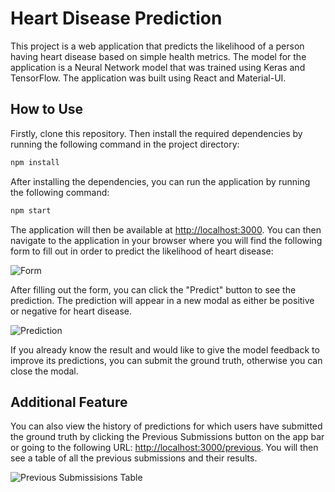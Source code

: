 # Heart Disease Prediction

This project is a web application that predicts the likelihood of a person having heart disease based on simple health metrics. The model for the application is a Neural Network model that was trained using Keras and TensorFlow. The application was built using React and Material-UI.

## How to Use

Firstly, clone this repository. Then install the required dependencies by running the following command in the project directory:

```bash
npm install
```

After installing the dependencies, you can run the application by running the following command:

```bash
npm start
```

The application will then be available at [http://localhost:3000](http://localhost:3000). You can then navigate to the application in your browser where you will find the following form to fill out in order to predict the likelihood of heart disease:

<!-- Insert Image of form -->

![Form](https://lh3.googleusercontent.com/fife/ALs6j_Hv7xbJV4_ALNyjiFPqO7FLXFlQPBTEqY6M1pNIhVkVQPo5yEzOFgiC767Uj-faNVQ2sPFeZUm6zM8szyDkX9I7T06Wu52tCuuRY3YVtjRZU74hsV1JkWQCDA6PjM486Y-Z9ZeijFyPmOnaxasRpJp5XYiXOyH8LB3ikFt85qakdjTCuxq6euXUInAISMx_QeA5kXGq3YSrwi2WvV9b-zIaq8vLCexxq0b1UKL8uPbf2YLcrPeqMPvI94v32SOmY8SlJjwSSolCooVAsgNrjJV-n7LZbbFIHCTb9FXrV51F087YPogNGY6tdXdLurAdgiybh3Bm28_OtCHOq8L8MBDuYB8IwVvZshuxX_zneTwdVhdw6L2lyTAxq2do3fFQQlR3FKA_H1RnQHrbN3KFCRTbWqD3o8rqMnphoiaPbvLQXPZqnG0-X7X03f2QPr3HmovzHR3OsztC-oo-6TC5Yfdb6jJCCYpkHeCNUuMcKF0zRH7ODqoHHifUwGq9KY6ZZAVWzAGK9bpYnFbHD0RBIGnVtzFJR8LXZrEXJWFbZFb_K3m6HHdh1E2nV-VCrk1JP7-9uD2SZ3EVVzB4pFeWi0aYNnCAZwHBalsbSmxyr0tLTmQhjUhaFTBgicOJCrfvgkR_2m4nzv_6ngqfIzEPtr9hbG75vSEYOyKgjpfOXoJY7dEe56No2lEPmzaIaL-PBVlhOp0A7P52j4y8ab9JpmaKgdzpKvDoPV6bhKYZ394u4PuKoHte23vBDwgrxpDn51x_kgd2BuUapIjDACktaQupBu3LkRX6my40SgnusKK0NzpHaOikQGinya5c3iQxRPDnkCQtjBeqswHbdWnlvaS54NjDCKimg6oOmAPMw8Q3056hJW6MnHKf7kmLHb6680qkUdRbSNp3m7hJEPEpEJnPZJiYiYClpMbGEiQtvVm-KzRhy6EpoHcfvpXIOMpfxSMpBVIMDteGsc12AqYIYS9Q78lg9Xdp_bM9C05ps4XNlkkrYaaYnpDJjjy6R2lgdtLLKWVyGmocBRVNjt6QsrE18Nm3PBV42YgZrO0BdP9Z5ATaBlxcl3rSFjQSo8LCTJyzvUShg8eMzhhF32LkS7iWAxwsZJRivoXbjBvj8Epigb2Ri3WpWSbM46M1CRljn99cWut0NgSFf3gnvp4aTmLAfwYmLUHMr9yBoTm_Uu5NnJhFXSZbDE5UNSFJVJmNiQSZyTZD0AQFz1Ll4Ter7VVjcPTYKe-ou13tTX8ePipoESzrYTMOh8iszwu3144LXnERHRyIU9PpL3xOZO6BJI78Mv57rYmioE7n8uo6QolYPkEQQgW-bHyAJEbqnnd4htqyqmkL4ZDhOwPs8yHwRIfhmPqATHCZjSWV8K5LzZP4NT9mPk4-WnASIPH1jhu4VsMr0o1xgzpLgTUFpPKcSvpwaTiqmJUcagErMggVCslbUTcaEvrINpcz7_E66ALUjJ9oSeQYsVdoGKULduY5I2I6SjIXtzhynnVuF7ecBe3qy5vKWstGQidw2FtfDQ-Vb2Se0THWo1N9hAtDWF88AWErQCYHD0r0MI7lSt7DsY5TTcvEOkpr0YPN__90RKdP7k53MVOtOqcz9JFrVsHooWVsZnIkezs4JIQdjdseAYlGtwSicGk=w1920-h918)

After filling out the form, you can click the "Predict" button to see the prediction. The prediction will appear in a new modal as either be positive or negative for heart disease.

![Prediction](https://lh3.googleusercontent.com/fife/ALs6j_GXIaFTzeM21Ak_UxcxhI0EyPac7vuS5ibpRGvvhLMmtD-i9PsBLCInKIV_76RyDkQ4gXDukn3xkNTd5cph9uCAqX0xD6QHmmkoW2nmbSF9cOlwGkPP5U697YXdIgwAEoMBiq_imI5dgFV3X9X9Zhu3ILaQKRCxbzu2Gbd7Av7zCd5E1eCef6pp5tVeA-DDtEWwhx-006IvOacWSJZRi7WUFHXYPd-2yxOKGg7IfiS-1PScEIylW1jTtd8bDhtQGhYvRnhVaoBf-exPr0CDxyF9tH2Qpu6R4JG4wNtiH4l-SrXGrFbRugWLijTHRGcxtLSN9y3iuy0-90WLKX6_4uweMoPq7n_vCcyoKALy-sb1F5qV6Tdes8tYfx1WqG41RkJiMeulQZaWlW6u2JYMGlJwMp_Vqg4dHKRsNuNuwGMZFfsBniV8X-CWxgtVldItz6IoF8ty6D2fAFtTMnY674Ex_Yio0v3ZSpUp8a8UFbtp-kmCMWGi5QuYJOhAWaPriPh4Ws5n8hmRESE3rvXRTLZP-LnCnu1JfE-y0ELU3qjtVHcgppPoP3qPAGHQ9hjwTQYzWOuKn5irWeVrwhaLom0zg0BL0d9tNpD3Ui5lYBIkUFnIU9xPDzLSYPDrokcgeU-hO3oFP0Z4TgIDse0-Hmqls_N5izYCDfuf8CU8SNmkfWl1l7pinJC1POUD-JcLazbiP7Qg5OIx64_BdyTlp0IdUiC3nrjxRECbrHLfVhau3QKFgzSCvBJli-QaTuAMU-iHzHI-8X2e6rRyfM_Ha7VeIsGvVeTBlIYLuCrfGJ4HIbfVjQzSbSoB8M2m4FOPjZKHn0tB0eB3XuzhAYroPEBRm8rnXFXa2LpOLIe37I76mR0fG3kfEWbTVHBfqV6SXATrrM01-JR1EjpjUD_Ac1VpOLrocygvUaiMu1LYZClEcfTtVASQ-3yQ8enOHUWj3c2Pr7UFLGVhXrYI3SvMmRw3Dw2JxJ5abUCCGfqKonELh7bwPGAHxJLIhFt6NbkK0wKxG8cOXOInpex2FDEj3br7kZtcn06jvqKEvbdCamlda0HpSiWDQAwBsVGC_LKvplkzxLmDm4PYM0mHqHYFY7PepoGx1XF6yStEOc8jMLfJl-8FgAIASCkjdro0UGd_-ZLuxdoZYI6KymrLhkiHLkQZN_iZTO99DllbrkCZlzJc3_2e3CGRf2FWMequSAaGq7o3omKAOT1R9dfyN4ZU-dVtvQlSCdoMTLdylH48YHhgVVF-ZoRVZf6km_4dRmmsolcRSkctPhUUUYC0rW6Hzbi7SWQ5WfRSuDS8UmBN5se2dE7SQ1ghnBoCu3x1Kls7kuVb_67fmA-qeV4y9kHug5-yguCFgn0sWq9CmYyQqMGSJJ6WKpyEtyogxJ3zJhhdtwz8JN0S-0yQK1Wv-zte732SrjDh33wcikIhWtIqorIKWfUkfmN__UBN4n7aEtavgHdCi8t-7Xj352nyfgmDTErfLqBv6qkiRrreuSDfhkQRyMIa1tONx-7ydQSINHEz75KEHet_q1nwwZoYv0N-tT_0E7ZeKi9a0WpgA4CVlOhzkc_kP81NfpBqUZT_zn8ES9kYjc1BtA3v_n67Gsm0zbJelO45P1AfpLEJw8yOz16IkamzyMw=w1920-h918)

If you already know the result and would like to give the model feedback to improve its predictions, you can submit the ground truth, otherwise you can close the modal.

## Additional Feature

You can also view the history of predictions for which users have submitted the ground truth by clicking the Previous Submissions button on the app bar or going to the following URL: [http://localhost:3000/previous](http://localhost:3000/previous). You will then see a table of all the previous submissions and their results.

![Previous Submissisions Table](https://lh3.googleusercontent.com/fife/ALs6j_EYj_Heun1DEUJxiG8Sqx_8m-zYSxcL960YF_u6flZBZgdWelBkiIoZax7XNTlt8VX6dun5UjhGnrtdlI1Yq8941hbGo6lgNkPODMzOfPTRf4Y5uDE_i7Y1TulInb6P-KHcgcJbGfkHdDz2hhoZT49V7tdxNtSqHzWZ2serUMBXrHrXRljmXyz_VlS9gH3hP19qVWtALAB_3d6eYvySmD8vYCmFtaiD8cxzSqRWcx2q9MulUVrFUF6-iEXRExctZXS_HvoV5mz1aKHoamZ4mx67mIyYOoXCR29MHwfahJev4ZKoRDuV_zcgZ8lUwc-iVhZXGQhHd5uzAIhJPGfYsV3FgbFJ_bkknxdlpc6ZSSZ8CRGXeHD392OccpKPB1ZijkZ4mKIN1m1hMm6XWj4pn_zb7Ekff41-fM5tL_R_qa27ueLrHNbXG5J8i-wI9woqsJFFjHltGNKbNuZcqz3LOQq72XZPSvryjkWuepcA5sN-AD3-hE8QVuPrLgTjQYSfupcYRcORH4rcYdI4feanwuRtn5t1Fc_yo1hVTWCWh0w6hkyGRdR1vlC2uxGUkuvVDxQ_yIRnUDf8Vpe9XHkt4pMuES2WGGYL7CLqULk3VhL7EgwyK-bvQC4ZbjC2Sdw8Bv0isJxBYvIQE49jnOUE4HGiyMknVZurfIJTBKfHMw9KE65c7qxOEwJGbQQQAwJu5PGxfjBKhL9XMyq9hD91PM6JWXrSDAUfXqoooNGmF69kQVvGekNnqlUnl1K2izYADpKYD9EhYPuutfSM7F8beh5qUKMjHV04cjSJS9RIJHECG06lm92p9vMyLJSSYpA6oubvNdIpFFY1QwKTI54trd5_qy0JwThj5dDHMmdMkBcXvxmHNWjtyKdnI9ZCQxCbrfICB6gqtJ5xqhgSsxu85ja-bic9-mSmQuUSDsO3rLjVlVF9-V34sbU1cOXgXUeKUsDUDO5qHkYrIDzHCgIKZhEZbMdVAcrlU8t2nVAZuv99-uScSNJlmy52sHYG1JSL1QhbnnjKoCeVH8VRpJ51gUUTyvIvunEoAUovsc-zeOjjMqPeWGqSriYrl9gTsIy8m8zAXoc-JXff35pLoIiLFOGGAwGu4HmE4hvMq77MSMjTLwFKpxZiLqi5wwy-Llz-l7ZmVvyMxtxuTQQOzi9ZKBKHapp76i8eUQtXQ-7AYh9Z8wPfCvU7kpAtFmApCdThvPq-taqP9-9_UWW-nu3PMnr29dTYNneZiAdp-vbG_iZ2wbNJstVc8wfkjQd5gD1qLaIOahDaDfa2VP0MBuH2Qh3VJa90aJqvrlcqgsWr8L9DnEQi4hoXkK0gtwZR4mKmF3_f-htdoqDEOr-8TqVRounqDm5cJi2VE7-uW8cs2Cghp0xAMywq5lr54_eDYjjM5d0RZdGgjou7ioAvJ0mtNSR6bkhtt2P6ZJtWpQxJe8W91QP9Azyt4V7PdNIuFRtTAqw8-CfmewvbQkk7sQAZtbrl5TjlzL6bNoy1VYLiMXsNNrJaPiBFFaSqkmeg08nCcD1gYJcYpD6AkLLAX-01TXDftlVa_9uWkV2tozyGcGhKiycdiSm5HffoLDE1qQD-qdFkWn_bb8_pzXtuGP8TudichkAm1SqC5jAhiK4JY20m67DZtg=w2000-h1296)
